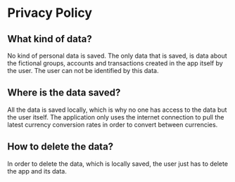 
# Privacy Policy

## What kind of data?
  No kind of personal data is saved.
  The only data that is saved, is data about the fictional groups, accounts and transactions created in the app itself by the user.
  The user can not be identified by this data.
  
## Where is the data saved?
  All the data is saved locally, which is why no one has access to the data but the user itself.
  The application only uses the internet connection to pull the latest currency conversion rates in order to convert between currencies.
## How to delete the data?
  In order to delete the data, which is locally saved, the user just has to delete the app and its data.
